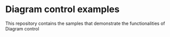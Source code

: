# Diagram control examples
This repository contains the samples that demonstrate the functionalities of Diagram control
